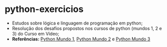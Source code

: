 # python-exercicios
* Estudos sobre lógica e linguagem de programação em python;
* Resolução dos desafios propostos nos cursos de python (mundos 1, 2 e 3) do Curso em Vídeo;
* **Referências:** [Python Mundo 1](https://www.cursoemvideo.com/curso/python-3-mundo-1/), [Python Mundo 2](https://www.cursoemvideo.com/curso/python-3-mundo-2/) e [Python Mundo 3](https://www.cursoemvideo.com/curso/python-3-mundo-3/)
